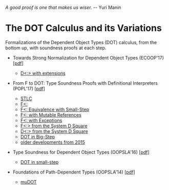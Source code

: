 _A good proof is one that makes us wiser._ -- Yuri Manin

The DOT Calculus and its Variations
===================================

Formalizations of the Dependent Object Types (DOT) calculus, from the bottom up, with soundness proofs at each step.

- Towards Strong Normalization for Dependent Object Types (ECOOP'17) [[pdf]](https://www.cs.purdue.edu/homes/rompf/papers/wang-ecoop17.pdf)
  - [D<:> with extensions](./ecoop17/dsubsup_total_rec.v)

- From F to DOT: Type Soundness Proofs with Definitional Interpreters (POPL'17) [[pdf]](https://www.cs.purdue.edu/homes/rompf/papers/amin-popl17a.pdf)
  - [STLC](./popl17/stlc.v)
  - [F<:](./popl17/fsub.v)
  - [F<: Equivalence with Small-Step](./popl17/fsub_equiv.v)
  - [F<: with Mutable References](./popl17/fsub_mut.v)
  - [F<: with Exceptions](./popl17/fsub_exn.v)
  - [F<:> from the System D Square](./popl17/fsubsup.v)
  - [D<:> from the System D Square](./popl17/dsubsup.v)
  - [DOT in Big-Step](./popl17/dot.v)
  - [older developments from 2015](./dev2015)

- Type Soundness for Dependent Object Types (OOPSLA'16) [[pdf]](http://lampwww.epfl.ch/~amin/dot/soundness_oopsla16.pdf)
  - [DOT in small-step](./oopsla16)

- Foundations of Path-Dependent Types (OOPSLA'14) [[pdf]](http://lampwww.epfl.ch/~amin/dot/fpdt.pdf)
  - [muDOT](./oopsla14)

